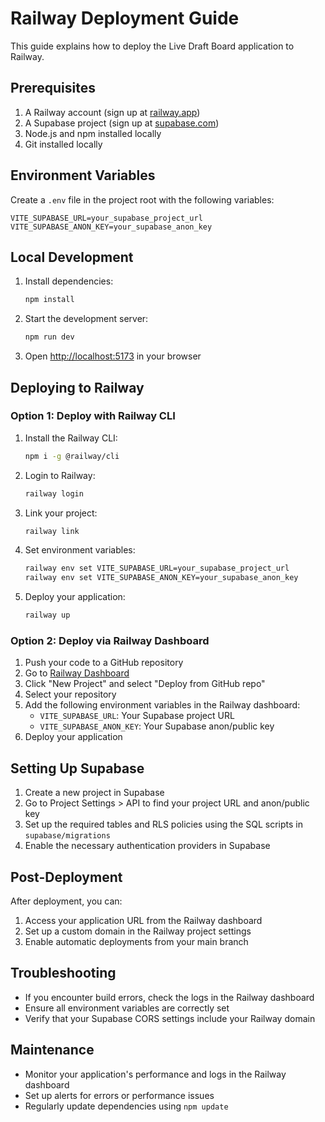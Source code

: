 # Railway Deployment Guide

This guide explains how to deploy the Live Draft Board application to Railway.

## Prerequisites

1. A Railway account (sign up at [railway.app](https://railway.app))
2. A Supabase project (sign up at [supabase.com](https://supabase.com))
3. Node.js and npm installed locally
4. Git installed locally

## Environment Variables

Create a `.env` file in the project root with the following variables:

```env
VITE_SUPABASE_URL=your_supabase_project_url
VITE_SUPABASE_ANON_KEY=your_supabase_anon_key
```

## Local Development

1. Install dependencies:
   ```bash
   npm install
   ```

2. Start the development server:
   ```bash
   npm run dev
   ```

3. Open [http://localhost:5173](http://localhost:5173) in your browser

## Deploying to Railway

### Option 1: Deploy with Railway CLI

1. Install the Railway CLI:
   ```bash
   npm i -g @railway/cli
   ```

2. Login to Railway:
   ```bash
   railway login
   ```

3. Link your project:
   ```bash
   railway link
   ```

4. Set environment variables:
   ```bash
   railway env set VITE_SUPABASE_URL=your_supabase_project_url
   railway env set VITE_SUPABASE_ANON_KEY=your_supabase_anon_key
   ```

5. Deploy your application:
   ```bash
   railway up
   ```

### Option 2: Deploy via Railway Dashboard

1. Push your code to a GitHub repository
2. Go to [Railway Dashboard](https://railway.app/dashboard)
3. Click "New Project" and select "Deploy from GitHub repo"
4. Select your repository
5. Add the following environment variables in the Railway dashboard:
   - `VITE_SUPABASE_URL`: Your Supabase project URL
   - `VITE_SUPABASE_ANON_KEY`: Your Supabase anon/public key
6. Deploy your application

## Setting Up Supabase

1. Create a new project in Supabase
2. Go to Project Settings > API to find your project URL and anon/public key
3. Set up the required tables and RLS policies using the SQL scripts in `supabase/migrations`
4. Enable the necessary authentication providers in Supabase

## Post-Deployment

After deployment, you can:

1. Access your application URL from the Railway dashboard
2. Set up a custom domain in the Railway project settings
3. Enable automatic deployments from your main branch

## Troubleshooting

- If you encounter build errors, check the logs in the Railway dashboard
- Ensure all environment variables are correctly set
- Verify that your Supabase CORS settings include your Railway domain

## Maintenance

- Monitor your application's performance and logs in the Railway dashboard
- Set up alerts for errors or performance issues
- Regularly update dependencies using `npm update`
